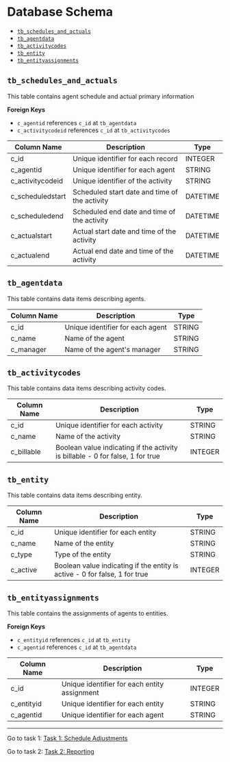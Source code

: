 # Database Schema

- [`tb_schedules_and_actuals`](#tb_schedules_and_actuals)
- [`tb_agentdata`](#tb_agentdata)
- [`tb_activitycodes`](#tb_activitycodes)
- [`tb_entity`](#tb_entity)
- [`tb_entityassignments`](#tb_entityassignments)


## `tb_schedules_and_actuals`

This table contains agent schedule and actual primary information

**Foreign Keys** 
- `c_agentid` references `c_id` at `tb_agentdata`
- `c_activitycodeid` references `c_id` at `tb_activitycodes`

| Column Name | Description | Type |
|-------------|-------------| ---- |
| c_id        | Unique identifier for each record | INTEGER |
| c_agentid   | Unique identifier for each agent | STRING |
| c_activitycodeid | Unique identifier of the activity | STRING |
| c_scheduledstart | Scheduled start date and time of the activity | DATETIME |
| c_scheduledend | Scheduled end date and time of the activity | DATETIME |
| c_actualstart | Actual start date and time of the activity | DATETIME |
| c_actualend | Actual end date and time of the activity | DATETIME |


## `tb_agentdata`

This table contains data items describing agents.

| Column Name | Description | Type |
|-------------|-------------| ---- |
| c_id        | Unique identifier for each agent | STRING |
| c_name      | Name of the agent | STRING |
| c_manager   | Name of the agent's manager | STRING |

## `tb_activitycodes`

This table contains data items describing activity codes.

| Column Name | Description | Type |
|-------------|-------------| ---- |
| c_id        | Unique identifier for each activity | STRING |
| c_name      | Name of the activity | STRING |
| c_billable  | Boolean value indicating if the activity is billable - 0 for false, 1 for true | INTEGER |

## `tb_entity`

This table contains data items describing entity.

| Column Name | Description | Type |
|-------------|-------------| ---- |
| c_id        | Unique identifier for each entity | STRING |
| c_name      | Name of the entity | STRING |
| c_type      | Type of the entity | STRING |
| c_active    | Boolean value indicating if the entity is active - 0 for false, 1 for true | INTEGER |

## `tb_entityassignments`

This table contains the assignments of agents to entities.

**Foreign Keys**
- `c_entityid` references `c_id` at `tb_entity`
- `c_agentid` references `c_id` at `tb_agentdata`	

| Column Name | Description | Type |
|-------------|-------------| ---- |
| c_id        | Unique identifier for each entity assignment | INTEGER |
| c_entityid  | Unique identifier for each entity | STRING |
| c_agentid   | Unique identifier for each agent | STRING |


---

Go to task 1: [Task 1: Schedule Adjustments](task-1-schedule-adjustments.md)

Go to task 2: [Task 2: Reporting](task-2-reporting.md)
